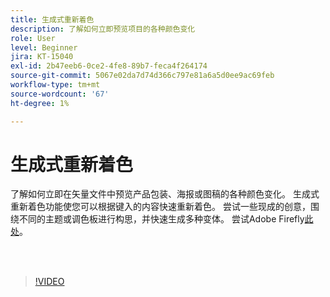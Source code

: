 ```yaml
---
title: 生成式重新着色
description: 了解如何立即预览项目的各种颜色变化
role: User
level: Beginner
jira: KT-15040
exl-id: 2b47eeb6-0ce2-4fe8-89b7-feca4f264174
source-git-commit: 5067e02da7d74d366c797e81a6a5d0ee9ac69feb
workflow-type: tm+mt
source-wordcount: '67'
ht-degree: 1%

---
```


# 生成式重新着色

了解如何立即在矢量文件中预览产品包装、海报或图稿的各种颜色变化。 生成式重新着色功能使您可以根据键入的内容快速重新着色。 尝试一些现成的创意，围绕不同的主题或调色板进行构思，并快速生成多种变体。 尝试Adobe Firefly[此处](https://firefly.adobe.com/)。

<br> 

>[!VIDEO](https://video.tv.adobe.com/v/3427610?quality=12&learn=on&hidetitle=true)
